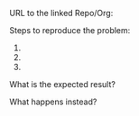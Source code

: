 <!--

Thank you for considering to contribute to CLA Assistant. 

## Required
-->

URL to the linked Repo/Org:

Steps to reproduce the problem:

1.
2.
3.

What is the expected result?

What happens instead?

<!--

## Optional
Any other information? (attach screenshot if possible)

Browser/version:

Any other tested browsers/devices(OK/FAIL):

-->
